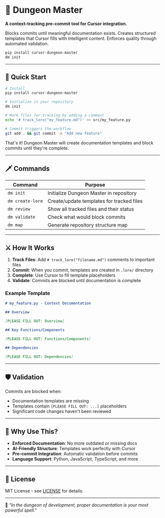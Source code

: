 # 🏰 Dungeon Master

**A context-tracking pre-commit tool for Cursor integration.**

Blocks commits until meaningful documentation exists. Creates structured templates that Cursor fills with intelligent content. Enforces quality through automated validation.

```bash
pip install cursor-dungeon-master
dm init
```

---

## 🚀 Quick Start

```bash
# Install
pip install cursor-dungeon-master

# Initialize in your repository
dm init

# Mark files for tracking by adding a comment
echo '# track_lore("my_feature.md")' >> src/my_feature.py

# Commit triggers the workflow
git add . && git commit -m "Add new feature"
```

That's it! Dungeon Master will create documentation templates and block commits until they're complete.

---

## 🗡️ Commands

| Command          | Purpose                                   |
| ---------------- | ----------------------------------------- |
| `dm init`        | Initialize Dungeon Master in repository   |
| `dm create-lore` | Create/update templates for tracked files |
| `dm review`      | Show all tracked files and their status   |
| `dm validate`    | Check what would block commits            |
| `dm map`         | Generate repository structure map         |

---

## ⚔️ How It Works

1. **Track Files**: Add `# track_lore("filename.md")` comments to important files
2. **Commit**: When you commit, templates are created in `.lore/` directory
3. **Complete**: Use Cursor to fill template placeholders
4. **Validate**: Commits are blocked until documentation is complete

### Example Template

```markdown
# my_feature.py - Context Documentation

## Overview

[PLEASE FILL OUT: Overview]

## Key Functions/Components

[PLEASE FILL OUT: Functions/Components]

## Dependencies

[PLEASE FILL OUT: Dependencies]
```

---

## 🛡️ Validation

Commits are blocked when:

- Documentation templates are missing
- Templates contain `[PLEASE FILL OUT: ...]` placeholders
- Significant code changes haven't been reviewed

---

## 🌟 Why Use This?

- **Enforced Documentation**: No more outdated or missing docs
- **AI-Friendly Structure**: Templates work perfectly with Cursor
- **Pre-commit Integration**: Automatic validation before commits
- **Language Support**: Python, JavaScript, TypeScript, and more

---

## 📄 License

MIT License - see [LICENSE](LICENSE) for details.

---

🏰 _"In the dungeon of development, proper documentation is your most powerful spell."_
